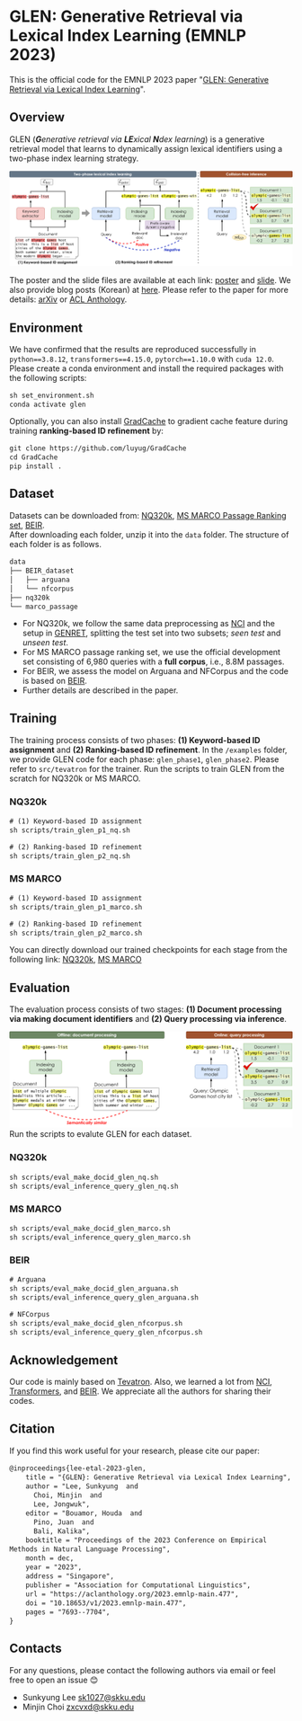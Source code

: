 # GLEN: Generative Retrieval via Lexical Index Learning (EMNLP 2023)
This is the official code for the EMNLP 2023 paper "[GLEN: Generative Retrieval via Lexical Index Learning](https://arxiv.org/abs/2311.03057)".  


## Overview

GLEN (***G**enerative retrieval via **LE**xical ***N***dex learning*) is a generative retrieval model that learns to dynamically assign lexical identifiers using a two-phase index learning strategy.


![GLEN](assets/model.png)

The poster and the slide files are available at each link: [poster](assets/glen_poster.pdf) and [slide](assets/glen_slide.pdf). We also provide blog posts (Korean) at [here](https://dial.skku.edu/blog/2023_glen). Please refer to the paper for more details: [arXiv](https://arxiv.org/abs/2311.03057) or [ACL Anthology](https://aclanthology.org/2023.emnlp-main.477/).


## Environment
We have confirmed that the results are reproduced successfully in `python==3.8.12`, `transformers==4.15.0`, `pytorch==1.10.0` with `cuda 12.0`. Please create a conda environment and install the required packages with the following scripts:
```
sh set_environment.sh
conda activate glen
```

Optionally, you can also install [GradCache](https://github.com/luyug/GradCache) to gradient cache feature during training **ranking-based ID refinement** by:
```
git clone https://github.com/luyug/GradCache
cd GradCache
pip install .
```

## Dataset
Datasets can be downloaded from: [NQ320k](https://o365skku-my.sharepoint.com/:f:/g/personal/sk1027_o365_skku_edu/Et5O6pBBRFhDszKxUd0S3wMB05986kg_bYi_uT8SRh80QQ?e=jAEowr), [MS MARCO Passage Ranking set](https://o365skku-my.sharepoint.com/:f:/g/personal/sk1027_o365_skku_edu/Evg4kq5x2OhOtxu4IMs_39sBcxYjY6EQLoqyKh5toM9bRg?e=jZW04M), [BEIR](https://o365skku-my.sharepoint.com/:f:/g/personal/sk1027_o365_skku_edu/EuSgMCJynLdCuKFG_UldBKMB953_RsbzA1jliw2ashEEGw?e=y57m5Y).  
After downloading each folder, unzip it into the `data` folder. The structure of each folder is as follows.

```
data
├── BEIR_dataset
│   ├── arguana
│   └── nfcorpus
├── nq320k
└── marco_passage
```

- For NQ320k, we follow the same data preprocessing as [NCI](https://github.com/solidsea98/Neural-Corpus-Indexer-NCI) and the setup in [GENRET](https://github.com/sunnweiwei/GenRet), splitting the test set into two subsets; *seen test* and *unseen test*. 
- For MS MARCO passage ranking set, we use the official development set consisting of 6,980 queries with a **full corpus**, i.e., 8.8M passages. 
- For BEIR, we assess the model on Arguana and NFCorpus and the code is based on [BEIR](https://github.com/beir-cellar/beir).
- Further details are described in the paper.



## Training
The training process consists of two phases: **(1) Keyword-based ID assignment** and **(2) Ranking-based ID refinement**. In the `/examples` folder, we provide GLEN code for each phase: `glen_phase1`, `glen_phase2`.  Please refer to `src/tevatron` for the trainer.
Run the scripts to train GLEN from the scratch for NQ320k or MS MARCO.<br>

### NQ320k
```
# (1) Keyword-based ID assignment
sh scripts/train_glen_p1_nq.sh
```

```
# (2) Ranking-based ID refinement
sh scripts/train_glen_p2_nq.sh
```

### MS MARCO
```
# (1) Keyword-based ID assignment
sh scripts/train_glen_p1_marco.sh
```

```
# (2) Ranking-based ID refinement
sh scripts/train_glen_p2_marco.sh
```

You can directly download our trained checkpoints for each stage from the following link: [NQ320k](https://o365skku-my.sharepoint.com/:f:/g/personal/sk1027_o365_skku_edu/Eld_v5cO-s1ArCz-gkmjLbYBCD2f2xhgbALd6M4hoQnq5A?e=VC82mB), [MS MARCO](https://o365skku-my.sharepoint.com/:f:/g/personal/sk1027_o365_skku_edu/EnC1iEC3rApIjDcnVdVPN7ABTq2J8qYxEdw1ITfaDzR8uQ?e=vNhfoc)


## Evaluation
The evaluation process consists of two stages: **(1) Document processing via making document identifiers** and **(2) Query processing via inference**.  

![GLEN](assets/evaluation.png)
Run the scripts to evalute GLEN for each dataset.<br>

### NQ320k
```
sh scripts/eval_make_docid_glen_nq.sh
sh scripts/eval_inference_query_glen_nq.sh
```

### MS MARCO
```
sh scripts/eval_make_docid_glen_marco.sh
sh scripts/eval_inference_query_glen_marco.sh
```

### BEIR
```
# Arguana
sh scripts/eval_make_docid_glen_arguana.sh
sh scripts/eval_inference_query_glen_arguana.sh
```

```
# NFCorpus
sh scripts/eval_make_docid_glen_nfcorpus.sh
sh scripts/eval_inference_query_glen_nfcorpus.sh 
```

## Acknowledgement
Our code is mainly based on [Tevatron](https://github.com/texttron/tevatron). Also, we learned a lot from [NCI](https://github.com/solidsea98/Neural-Corpus-Indexer-NCI), [Transformers](https://github.com/huggingface/transformers), and [BEIR](https://github.com/beir-cellar/beir). We appreciate all the authors for sharing their codes.


## Citation
If you find this work useful for your research, please cite our paper:
```
@inproceedings{lee-etal-2023-glen,
    title = "{GLEN}: Generative Retrieval via Lexical Index Learning",
    author = "Lee, Sunkyung  and
      Choi, Minjin  and
      Lee, Jongwuk",
    editor = "Bouamor, Houda  and
      Pino, Juan  and
      Bali, Kalika",
    booktitle = "Proceedings of the 2023 Conference on Empirical Methods in Natural Language Processing",
    month = dec,
    year = "2023",
    address = "Singapore",
    publisher = "Association for Computational Linguistics",
    url = "https://aclanthology.org/2023.emnlp-main.477",
    doi = "10.18653/v1/2023.emnlp-main.477",
    pages = "7693--7704",
}
```

## Contacts
For any questions, please contact the following authors via email or feel free to open an issue 😊
- Sunkyung Lee sk1027@skku.edu
- Minjin Choi zxcvxd@skku.edu
